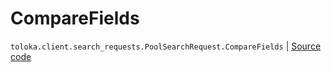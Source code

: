 # CompareFields
`toloka.client.search_requests.PoolSearchRequest.CompareFields` | [Source code](https://github.com/Toloka/toloka-kit/blob/v1.2.0/src/client/search_requests.py#L243)

